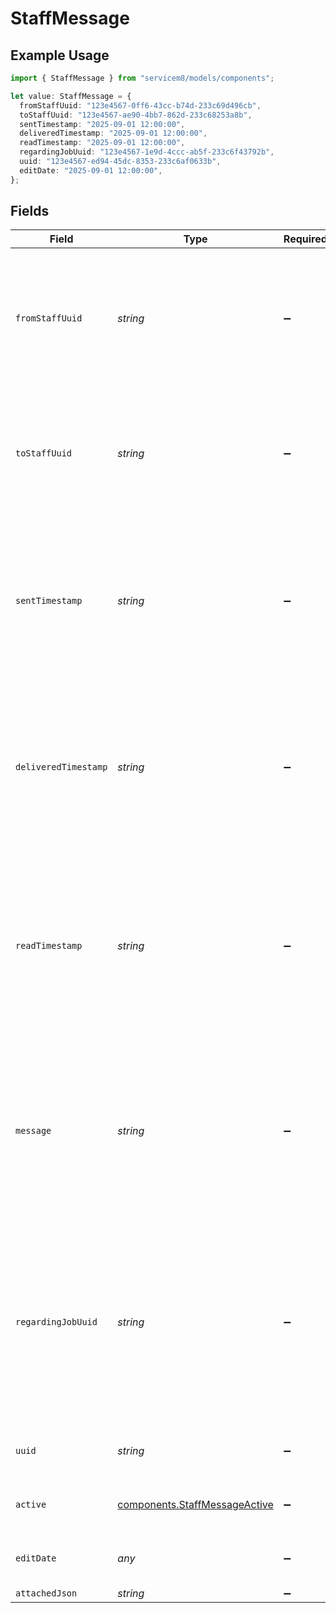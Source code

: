 # StaffMessage

## Example Usage

```typescript
import { StaffMessage } from "servicem8/models/components";

let value: StaffMessage = {
  fromStaffUuid: "123e4567-0ff6-43cc-b74d-233c69d496cb",
  toStaffUuid: "123e4567-ae90-4bb7-862d-233c68253a8b",
  sentTimestamp: "2025-09-01 12:00:00",
  deliveredTimestamp: "2025-09-01 12:00:00",
  readTimestamp: "2025-09-01 12:00:00",
  regardingJobUuid: "123e4567-1e9d-4ccc-ab5f-233c6f43792b",
  uuid: "123e4567-ed94-45dc-8353-233c6af0633b",
  editDate: "2025-09-01 12:00:00",
};
```

## Fields

| Field                                                                                                                                                                                                        | Type                                                                                                                                                                                                         | Required                                                                                                                                                                                                     | Description                                                                                                                                                                                                  | Example                                                                                                                                                                                                      |
| ------------------------------------------------------------------------------------------------------------------------------------------------------------------------------------------------------------ | ------------------------------------------------------------------------------------------------------------------------------------------------------------------------------------------------------------ | ------------------------------------------------------------------------------------------------------------------------------------------------------------------------------------------------------------ | ------------------------------------------------------------------------------------------------------------------------------------------------------------------------------------------------------------ | ------------------------------------------------------------------------------------------------------------------------------------------------------------------------------------------------------------ |
| `fromStaffUuid`                                                                                                                                                                                              | *string*                                                                                                                                                                                                     | :heavy_minus_sign:                                                                                                                                                                                           | Unique identifier (UUID) of the staff member who sent this message. Identifies the sender of the communication within the system.                                                                            | 123e4567-0ff6-43cc-b74d-233c69d496cb                                                                                                                                                                         |
| `toStaffUuid`                                                                                                                                                                                                | *string*                                                                                                                                                                                                     | :heavy_minus_sign:                                                                                                                                                                                           | Unique identifier (UUID) of the staff member who received this message. Identifies the intended recipient of the communication.                                                                              | 123e4567-ae90-4bb7-862d-233c68253a8b                                                                                                                                                                         |
| `sentTimestamp`                                                                                                                                                                                              | *string*                                                                                                                                                                                                     | :heavy_minus_sign:                                                                                                                                                                                           | The date and time when the message was sent. Format is YYYY-MM-DD HH:MM:SS. This field is automatically set to the current time when a new message is created.                                               | 2025-09-01 12:00:00                                                                                                                                                                                          |
| `deliveredTimestamp`                                                                                                                                                                                         | *string*                                                                                                                                                                                                     | :heavy_minus_sign:                                                                                                                                                                                           | The date and time when the message was delivered to the recipient's device. Format is YYYY-MM-DD HH:MM:SS. This field may be null if delivery confirmation is not available.                                 | 2025-09-01 12:00:00                                                                                                                                                                                          |
| `readTimestamp`                                                                                                                                                                                              | *string*                                                                                                                                                                                                     | :heavy_minus_sign:                                                                                                                                                                                           | The date and time when the message was read by the recipient. Format is YYYY-MM-DD HH:MM:SS. This field may be null if the message has not been read or if read receipts are not available.                  | 2025-09-01 12:00:00                                                                                                                                                                                          |
| `message`                                                                                                                                                                                                    | *string*                                                                                                                                                                                                     | :heavy_minus_sign:                                                                                                                                                                                           | The text content of the message. Supports Unicode characters for international language support. This field contains the actual message being sent between staff members.                                    |                                                                                                                                                                                                              |
| `regardingJobUuid`                                                                                                                                                                                           | *string*                                                                                                                                                                                                     | :heavy_minus_sign:                                                                                                                                                                                           | Unique identifier (UUID) of the job this message is related to. Optional field that links the message to a specific job for context. This field may be null if the message is not related to a specific job. | 123e4567-1e9d-4ccc-ab5f-233c6f43792b                                                                                                                                                                         |
| `uuid`                                                                                                                                                                                                       | *string*                                                                                                                                                                                                     | :heavy_minus_sign:                                                                                                                                                                                           | Unique identifier for this record                                                                                                                                                                            | 123e4567-ed94-45dc-8353-233c6af0633b                                                                                                                                                                         |
| `active`                                                                                                                                                                                                     | [components.StaffMessageActive](../../models/components/staffmessageactive.md)                                                                                                                               | :heavy_minus_sign:                                                                                                                                                                                           | Record active/deleted flag.  Valid values are [0,1]                                                                                                                                                          |                                                                                                                                                                                                              |
| `editDate`                                                                                                                                                                                                   | *any*                                                                                                                                                                                                        | :heavy_minus_sign:                                                                                                                                                                                           | Timestamp at which record was last modified                                                                                                                                                                  | 2025-09-01 12:00:00                                                                                                                                                                                          |
| `attachedJson`                                                                                                                                                                                               | *string*                                                                                                                                                                                                     | :heavy_minus_sign:                                                                                                                                                                                           | N/A                                                                                                                                                                                                          |                                                                                                                                                                                                              |